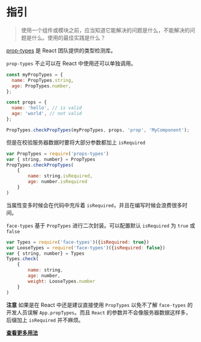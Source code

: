 # 指引

> 使用一个组件或模块之前，应当知道它能解决的问题是什么，不能解决的问题是什么。使用的最佳实践是什么？

[prop-types](https://www.npmjs.com/package/prop-types) 是 React 团队提供的类型检测库。

`prop-types` 不止可以在 React 中使用还可以单独调用。


```js
const myPropTypes = {
  name: PropTypes.string,
  age: PropTypes.number,
};

const props = {
  name: 'hello', // is valid
  age: 'world', // not valid
};

PropTypes.checkPropTypes(myPropTypes, props, 'prop', 'MyComponent');
```

但是在校验服务器数据时要将大部分参数都加上 `isRequired`

```js
var PropTypes = require('props-types')
var { string, number} = PropTypes
PropTypes.checkPropTypes(
    {
        name: string.isRequired,
        age: number.isRequired
    }
)
```

当属性变多时候会在代码中充斥着 `isRequired`，并且在编写时候会浪费很多时间。

`face-types` 基于 `PropTypes` 进行二次封装。可以配置默认 `isRequired` 为 `true` 或 `false`

```js
var Types = require('face-types')({isRequired: true})
var LooseTypes = require('face-types')({isRequired: false})
var { string, number} = Types
Types.check(
    {
        name: string,
        age: number,
        weight: LooseTypes.number
    }
)
```

**注意** 如果是在 React 中还是建议直接使用 `PropTypes` 以免不了解 `face-types` 的开发人员误解 `App.propTypes`。而且 `React` 的参数并不会像服务器数据这样多，后缀加上 `isRequired` 并不麻烦。

**[查看更多用法](./README.md)**
